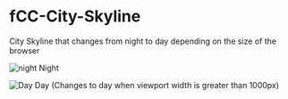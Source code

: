 # fCC-City-Skyline
City Skyline that changes from night to day depending on the size of the browser


![night](https://github.com/IfeoluwaDorcas/fCC-City-Skyline/assets/105066407/f33318f9-c4a0-46f8-a15e-f90918144f7a)
Night


![Day](https://github.com/IfeoluwaDorcas/fCC-City-Skyline/assets/105066407/dd96f1d4-6b12-4257-80a3-885c4ab86740)
Day (Changes to day when viewport width is greater than 1000px)

